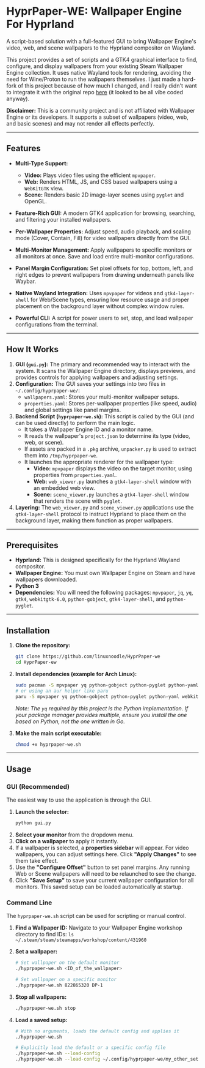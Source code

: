 # HyprPaper-WE: Wallpaper Engine For Hyprland

A script-based solution with a full-featured GUI to bring Wallpaper Engine's video, web, and scene wallpapers to the Hyprland compositor on Wayland.

This project provides a set of scripts and a GTK4 graphical interface to find, configure, and display wallpapers from your existing Steam Wallpaper Engine collection. It uses native Wayland tools for rendering, avoiding the need for Wine/Proton to run the wallpapers themselves. I just made a hard-fork of this project because of how much I changed, and I really didn't want to integrate it with the original repo [here](https://github.com/Destinyrrj/HyprPaper-we/) (it looked to be all vibe coded anyway). 

**Disclaimer:** This is a community project and is not affiliated with Wallpaper Engine or its developers. It supports a subset of wallpapers (video, web, and basic scenes) and may not render all effects perfectly.

-----

## Features

  - **Multi-Type Support:**

      - **Video:** Plays video files using the efficient `mpvpaper`.
      - **Web:** Renders HTML, JS, and CSS based wallpapers using a `WebKitGTK` view.
      - **Scene:** Renders basic 2D image-layer scenes using `pyglet` and OpenGL.

  - **Feature-Rich GUI:** A modern GTK4 application for browsing, searching, and filtering your installed wallpapers.

  - **Per-Wallpaper Properties:** Adjust speed, audio playback, and scaling mode (Cover, Contain, Fill) for video wallpapers directly from the GUI.

  - **Multi-Monitor Management:** Apply wallpapers to specific monitors or all monitors at once. Save and load entire multi-monitor configurations.

  - **Panel Margin Configuration:** Set pixel offsets for top, bottom, left, and right edges to prevent wallpapers from drawing underneath panels like Waybar.

  - **Native Wayland Integration:** Uses `mpvpaper` for videos and `gtk4-layer-shell` for Web/Scene types, ensuring low resource usage and proper placement on the background layer without complex window rules.

  - **Powerful CLI:** A script for power users to set, stop, and load wallpaper configurations from the terminal.

-----

## How It Works

1.  **GUI (`gui.py`):** The primary and recommended way to interact with the system. It scans the Wallpaper Engine directory, displays previews, and provides controls for applying wallpapers and adjusting settings.
2.  **Configuration:** The GUI saves your settings into two files in `~/.config/hyprpaper-we/`:
      - `wallpapers.yaml`: Stores your multi-monitor wallpaper setups.
      - `properties.yaml`: Stores per-wallpaper properties (like speed, audio) and global settings like panel margins.
3.  **Backend Script (`hyprpaper-we.sh`):** This script is called by the GUI (and can be used directly) to perform the main logic.
      - It takes a Wallpaper Engine ID and a monitor name.
      - It reads the wallpaper's `project.json` to determine its type (video, web, or scene).
      - If assets are packed in a `.pkg` archive, `unpacker.py` is used to extract them into `/tmp/hyprpaper-we`.
      - It launches the appropriate renderer for the wallpaper type:
          - **Video:** `mpvpaper` displays the video on the target monitor, using properties from `properties.yaml`.
          - **Web:** `web_viewer.py` launches a `gtk4-layer-shell` window with an embedded web view.
          - **Scene:** `scene_viewer.py` launches a `gtk4-layer-shell` window that renders the scene with `pyglet`.
4.  **Layering:** The `web_viewer.py` and `scene_viewer.py` applications use the `gtk4-layer-shell` protocol to instruct Hyprland to place them on the background layer, making them function as proper wallpapers.

-----

## Prerequisites

  - **Hyprland:** This is designed specifically for the Hyprland Wayland compositor.
  - **Wallpaper Engine:** You must own Wallpaper Engine on Steam and have wallpapers downloaded.
  - **Python 3**
  - **Dependencies:** You will need the following packages: `mpvpaper`, `jq`, `yq`, `gtk4`, `webkitgtk-6.0`, `python-gobject`, `gtk4-layer-shell`, and `python-pyglet`.

-----

## Installation

1.  **Clone the repository:**

    ```bash
    git clone https://github.com/linuxnoodle/HyprPaper-we
    cd HyprPaper-ew
    ```

2.  **Install dependencies (example for Arch Linux):**

    ```bash
    sudo pacman -S mpvpaper yq python-gobject python-pyglet python-yaml webkitgtk-6.0 gtk4 gtk-layer-shell
    # or using an aur helper like paru
    paru -S mpvpaper yq python-gobject python-pyglet python-yaml webkitgtk-6.0 gtk4 gtk4-layer-shell
    ```

    *Note: The `yq` required by this project is the Python implementation. If your package manager provides multiple, ensure you install the one based on Python, not the one written in Go.*

3.  **Make the main script executable:**

    ```bash
    chmod +x hyprpaper-we.sh
    ```
-----

## Usage

### GUI (Recommended)

The easiest way to use the application is through the GUI.

1.  **Launch the selector:**
    ```bash
    python gui.py
    ```
2.  **Select your monitor** from the dropdown menu.
3.  **Click on a wallpaper** to apply it instantly.
4.  If a wallpaper is selected, a **properties sidebar** will appear. For video wallpapers, you can adjust settings here. Click **"Apply Changes"** to see them take effect.
5.  Use the **"Configure Offset"** button to set panel margins. Any running Web or Scene wallpapers will need to be relaunched to see the change.
6.  Click **"Save Setup"** to save your current wallpaper configuration for all monitors. This saved setup can be loaded automatically at startup.

### Command Line

The `hyprpaper-we.sh` script can be used for scripting or manual control.

1.  **Find a Wallpaper ID:**
    Navigate to your Wallpaper Engine workshop directory to find IDs:
    `ls ~/.steam/steam/steamapps/workshop/content/431960`

2.  **Set a wallpaper:**

    ```bash
    # Set wallpaper on the default monitor
    ./hyprpaper-we.sh <ID_of_the_wallpaper>

    # Set wallpaper on a specific monitor
    ./hyprpaper-we.sh 822865320 DP-1
    ```

3.  **Stop all wallpapers:**

    ```bash
    ./hyprpaper-we.sh stop
    ```

4.  **Load a saved setup:**

    ```bash
    # With no arguments, loads the default config and applies it
    ./hyprpaper-we.sh

    # Explicitly load the default or a specific config file
    ./hyprpaper-we.sh --load-config
    ./hyprpaper-we.sh --load-config ~/.config/hyprpaper-we/my_other_setup.yaml
    ```
